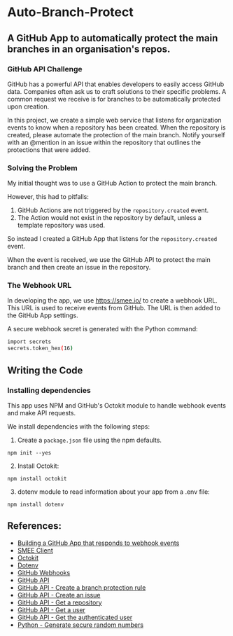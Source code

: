 # Auto-Branch-Protect

## A GitHub App to automatically protect the main branches in an organisation's repos.

### GitHub API Challenge

GitHub has a powerful API that enables developers to easily access GitHub data. Companies often ask us to craft solutions to their specific problems. A common request we receive is for branches to be automatically protected upon creation.

In this project, we create a simple web service that listens for organization events to know when a repository has been created. When the repository is created, please automate the protection of the main branch. Notify yourself with an @mention in an issue within the repository that outlines the protections that were added.

### Solving the Problem

My initial thought was to use a GitHub Action to protect the main branch.

However, this had to pitfalls: 

 1. GitHub Actions are not triggered by the `repository.created` event.
 2. The Action would not exist in the repository by default, unless a template repository was used.

So instead I created a GitHub App that listens for the `repository.created` event.

When the event is received, we use the GitHub API to protect the main branch and then create an issue in the repository.

### The Webhook URL

In developing the app, we use https://smee.io/ to create a webhook URL. This URL is used to receive events from GitHub. The URL is then added to the GitHub App settings.

A secure webhook secret is generated with the Python command:

```bash
import secrets
secrets.token_hex(16)
```

## Writing the Code

### Installing dependencies

This app uses NPM and GitHub's Octokit module to handle webhook events and make API requests.

We install dependencies with the following steps:

1. Create a `package.json` file using the npm defaults.

```
npm init --yes
```

2. Install Octokit:

```
npm install octokit
```

3. dotenv module to read information about your app from a .env file:
```
npm install dotenv
```

## References:

- [Building a GitHub App that responds to webhook events](https://docs.github.com/en/apps/creating-github-apps/writing-code-for-a-github-app/building-a-github-app-that-responds-to-webhook-events)
- [SMEE Client](https://smee.io/)
- [Octokit](https://github.com/octokit/octokit.js/#readme)
- [Dotenv](https://www.npmjs.com/package/dotenv)
- [GitHub Webhooks](https://docs.github.com/en/webhooks)
- [GitHub API](https://docs.github.com/en/rest)
- [GitHub API - Create a branch protection rule](https://docs.github.com/en/rest/reference/repos#create-a-branch-protection-rule)
- [GitHub API - Create an issue](https://docs.github.com/en/rest/reference/issues#create-an-issue)
- [GitHub API - Get a repository](https://docs.github.com/en/rest/reference/repos#get-a-repository)
- [GitHub API - Get a user](https://docs.github.com/en/rest/reference/users#get-a-user)
- [GitHub API - Get the authenticated user](https://docs.github.com/en/rest/reference/users#get-the-authenticated-user)
- [Python - Generate secure random numbers](https://docs.python.org/3/library/secrets.html)
